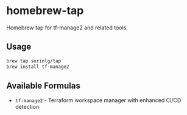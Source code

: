 # homebrew-tap

Homebrew tap for tf-manage2 and related tools.

## Usage

```bash
brew tap sorinlg/tap
brew install tf-manage2
```

## Available Formulas

- `tf-manage2` - Terraform workspace manager with enhanced CI/CD detection
